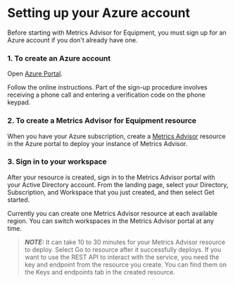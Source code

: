 # Setting up your Azure account

Before starting with Metrics Advisor for Equipment, you must sign up for an Azure account if you don't already have one.

### 1. To create an Azure account

Open [Azure Portal](https://azure.microsoft.com/free/cognitive-services).

Follow the online instructions. Part of the sign-up procedure involves receiving a phone call and entering a verification code on the phone keypad.

### 2. To create a Metrics Advisor for Equipment resource

When you have your Azure subscription, create a [Metrics Advisor](https://go.microsoft.com/fwlink/?linkid=2142156) resource in the Azure portal to deploy your instance of Metrics Advisor.


### 3. Sign in to your workspace

After your resource is created, sign in to the Metrics Advisor portal with your Active Directory account. From the landing page, select your Directory, Subscription, and Workspace that you just created, and then select Get started. 

Currently you can create one Metrics Advisor resource at each available region. You can switch workspaces in the Metrics Advisor portal at any time.


> **_NOTE:_**  It can take 10 to 30 minutes for your Metrics Advisor resource to deploy. Select Go to resource after it successfully deploys.
If you want to use the REST API to interact with the service, you need the key and endpoint from the resource you create. You can find them on the Keys and endpoints tab in the created resource.
